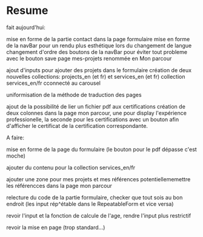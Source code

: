 # Resume
fait aujourd'hui:

mise en forme de la partie contact dans la page formulaire
mise en forme de la navBar pour un rendu plus esthétique lors du changement de langue
changement d'ordre des boutons de la navBar pour éviter tout probleme avec le bouton save
page mes-projets renommée en Mon parcour

ajout d'inputs pour ajouter des projets dans le formulaire
création de deux nouvelles collections: projects_en (et fr) et services_en (et fr)
collection services_en/fr cconnecté au carousel

uniformisation de la méthode de traduction des pages

ajout de la possibilité de lier un fichier pdf aux certifications
création de deux colonnes dans la page mon parcour, une pour display l'expérience professionelle, la seconde pour les certifications avec un bouton afin d'afficher le certificat de la certification correspondante.



A faire:

mise en forme de la page du formulaire (le bouton pour le pdf dépasse c'est moche)

ajouter du contenu pour la collection services_en/fr

ajouter une zone pour mes projets et mes références
potentiellememettre les référencces dans la page mon parcour

relecture du code de la partie formulaire, checker que tout sois au bon endroit (les input rép^étable dans le RepeatableForm et vice versa)

revoir l'input et la fonction de calcule de l'age, rendre l'input plus restrictif

revoir la mise en page (trop standard...)